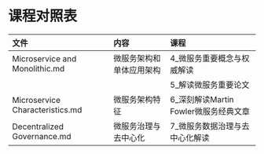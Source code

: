 # 课程对照表

| 文件                            | 内容                     | 课程                                  |
| :------------------------------ | :----------------------- | :------------------------------------ |
| Microservice and Monolithic.md  | 微服务架构和单体应用架构 | 4_微服务重要概念与权威解读            |
|                                 |                          | 5_解读微服务重要论文                  |
| Microservice Characteristics.md | 微服务架构特征           | 6_深刻解读Martin Fowler微服务经典文章 |
| Decentralized Governance.md     | 微服务治理与去中心化     | 7_微服务数据治理与去中心化解读        |

